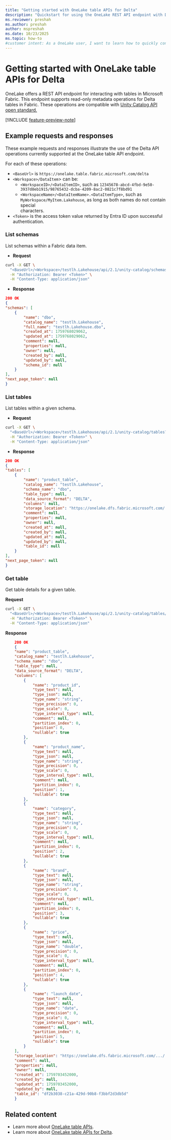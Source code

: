 ```yaml
---
title: "Getting started with OneLake table APIs for Delta"
description: "Quickstart for using the OneLake REST API endpoint with Delta APIs in Microsoft Fabric."
ms.reviewer: preshah
ms.author: preshah
author: mspreshah
ms.date: 10/23/2025
ms.topic: how-to
#customer intent: As a OneLake user, I want to learn how to quickly configure my tools and applications to connect to OneLake table APIs using the Delta standard, so that I can access, explore, and interact with my Fabric data using familiar open-source clients and libraries.
---
```


# Getting started with OneLake table APIs for Delta

OneLake offers a REST API endpoint for interacting with tables in Microsoft Fabric. This endpoint supports read-only metadata operations for Delta tables in Fabric. These operations are compatible with [Unity Catalog API open standard.](https://github.com/unitycatalog/unitycatalog/tree/main/api)

[!INCLUDE [feature-preview-note](../../includes/feature-preview-note.md)]

## Example requests and responses

These example requests and responses illustrate the use of the Delta API operations currently supported at the OneLake table API endpoint. 

For each of these operations:
- `<BaseUrl>` is `https://onelake.table.fabric.microsoft.com/delta`
- `<Workspace>/DataItem`> can be:
    - `<WorkspaceID>/<DataItemID>`, such as `12345678-abcd-4fbd-9e50-3937d8eb1915/98765432-dcba-4209-8ac2-0821c7f8bd91`
    - `<WorkspaceName>/<DataItemName>.<DataItemType>`, such as `MyWorkspace/MyItem.Lakehouse`, as long as both names do not contain special  
       characters.
- `<Token>` is the access token value returned by Entra ID upon successful authentication.

### List schemas

List schemas within a Fabric data item.

- **Request**

```bash
curl -X GET \
  "<BaseUrl>/<Workspace>/testlh.Lakehouse/api/2.1/unity-catalog/schemas?catalog_name=testlh.Lakehouse" \
  -H "Authorization: Bearer <Token>" \
  -H "Content-Type: application/json"
```

- **Response**

```json
200 OK
{
"schemas": [
	{
		"name": "dbo",
		"catalog_name": "testlh.Lakehouse",
        "full_name": "testlh.Lakehouse.dbo",
		"created_at": 1759768029062,
		"updated_at": 1759768029062,
		"comment": null,
		"properties": null,
		"owner": null,
		"created_by": null,
		"updated_by": null,
		"schema_id": null
	}
],
"next_page_token": null
}
```
### List tables

List tables within a given schema.

- **Request**

```bash
curl -X GET \
  "<BaseUrl>/<Workspace>/testlh.Lakehouse/api/2.1/unity-catalog/tables?catalog_name=testlh.Lakehouse&schema_name=dbo" \
  -H "Authorization: Bearer <Token>" \
  -H "Content-Type: application/json"
```

- **Response**

```json
200 OK
{
"tables": [
    {
        "name": "product_table",
        "catalog_name": "testlh.Lakehouse",
        "schema_name": "dbo",
        "table_type": null,
        "data_source_format": "DELTA",
        "columns": null,
        "storage_location": "https://onelake.dfs.fabric.microsoft.com/.../.../Tables/product_table",
        "comment": null,
        "properties": null,
        "owner": null,
        "created_at": null,
        "created_by": null,
        "updated_at": null,
        "updated_by": null,
        "table_id": null
    }
],
"next_page_token": null
}
```

### Get table

Get table details for a given table. 

**Request**

```bash
curl -X GET \
  "<BaseUrl>/<Workspace>/testlh.Lakehouse/api/2.1/unity-catalog/tables/testlh.Lakehouse.dbo.product_table" \
  -H "Authorization: Bearer <Token>" \
  -H "Content-Type: application/json"
```

**Response**

```json
    200 OK
    {
	"name": "product_table",
	"catalog_name": "testlh.Lakehouse",
	"schema_name": "dbo",
	"table_type": null,
	"data_source_format": "DELTA",
	"columns": [
		{
			"name": "product_id",
			"type_text": null,
			"type_json": null,
			"type_name": "string",
			"type_precision": 0,
			"type_scale": 0,
			"type_interval_type": null,
			"comment": null,
			"partition_index": 0,
			"position": 0,
			"nullable": true
		},
		{
			"name": "product_name",
			"type_text": null,
			"type_json": null,
			"type_name": "string",
			"type_precision": 0,
			"type_scale": 0,
			"type_interval_type": null,
			"comment": null,
			"partition_index": 0,
			"position": 1,
			"nullable": true
		},
		{
			"name": "category",
			"type_text": null,
			"type_json": null,
			"type_name": "string",
			"type_precision": 0,
			"type_scale": 0,
			"type_interval_type": null,
			"comment": null,
			"partition_index": 0,
			"position": 2,
			"nullable": true
		},
		{
			"name": "brand",
			"type_text": null,
			"type_json": null,
			"type_name": "string",
			"type_precision": 0,
			"type_scale": 0,
			"type_interval_type": null,
			"comment": null,
			"partition_index": 0,
			"position": 3,
			"nullable": true
		},
		{
			"name": "price",
			"type_text": null,
			"type_json": null,
			"type_name": "double",
			"type_precision": 0,
			"type_scale": 0,
			"type_interval_type": null,
			"comment": null,
			"partition_index": 0,
			"position": 4,
			"nullable": true
		},
		{
			"name": "launch_date",
			"type_text": null,
			"type_json": null,
			"type_name": "date",
			"type_precision": 0,
			"type_scale": 0,
			"type_interval_type": null,
			"comment": null,
			"partition_index": 0,
			"position": 5,
			"nullable": true
		}
	],
	"storage_location": "https://onelake.dfs.fabric.microsoft.com/.../.../Tables/product_table",
	"comment": null,
	"properties": null,
	"owner": null,
	"created_at": 1759703452000,
	"created_by": null,
	"updated_at": 1759703452000,
	"updated_by": null,
	"table_id": "df2b3038-c21a-429d-90b8-f3bbf2d3db5d"
    }
```

## Related content

- Learn more about [OneLake table APIs](./table-apis-overview.md). 
- Learn more about [OneLake table APIs for Delta](./delta-table-apis-overview.md).